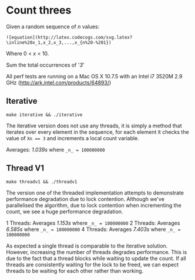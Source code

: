 # Count threes

Given a random sequence of _n_ values:

    ![equation](http://latex.codecogs.com/svg.latex?\inline%20x_1,x_2,x_3,...,x_{n%20-%201})

Where 0 < _x_ < 10.

Sum the total occurrences of '_3_'


All perf tests are running on a Mac OS X 10.7.5 with an Intel i7 3520M 2.9 GHz (http://ark.intel.com/products/64893/)

## Iterative

`make iterative && ./iterative`

The iterative version does not use any threads,  it is simply a method that iterates over every element in the sequence, for each element it checks the value of `Xn == 3` and increments a local count variable.

Averages: *1.039s* where `_n_ = 100000000`

## Thread V1

`make threadv1 && ./threadv1`

The version one of the threaded implementation attempts to demonstrate performance degradation due to lock contention.  Although we've parallelised the algorithm, due to lock contention when incrementing the count, we see a huge performance degradation.

1 Threads:  Averages *1.153s* where `_n_ = 100000000`
2 Threads:  Averages *6.585s* where `_n_ = 100000000`
4 Threads:  Averages *7.403s* where `_n_ = 100000000`

As expected a single thread is comparable to the iterative solution.  However, increasing the number of threads degrades performance.  This is due to the fact that a thread blocks while waiting to update the count.  If all threads are consistently waiting for the lock to be freed, we can expect threads to be waiting for each other rather than working.
